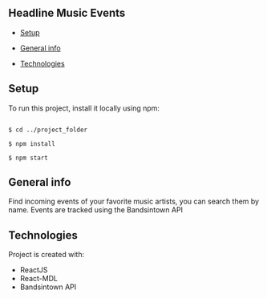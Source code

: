 ## Headline Music Events

*  [Setup](#setup)

*  [General info](#general-info)

*  [Technologies](#technologies)

  

## Setup

To run this project, install it locally using npm:

  

```

$ cd ../project_folder

$ npm install

$ npm start

```

## General info

  

Find incoming events of your favorite music artists, you can search them by name. Events are tracked using the Bandsintown API

 

## Technologies

Project is created with:

* ReactJS
* React-MDL
* Bandsintown API
